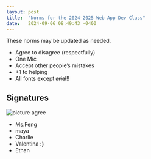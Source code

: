 ```yaml
---
layout: post
title:  "Norms for the 2024-2025 Web App Dev Class"
date:   2024-09-06 08:49:43 -0400
---
```


These norms may be updated as needed.

- Agree to disagree (respectfully)
- One Mic
- Accept other people’s mistakes
- +1 to helping
- All fonts except ~~arial~~!!

## Signatures

![picture agree](https://www.memesmonkey.com/images/memesmonkey/fd/fd96a62848df4b976625b39a9689f528.jpeg)

- Ms.Feng
- maya
- Charlie
- Valentina **:)**
- Ethan
